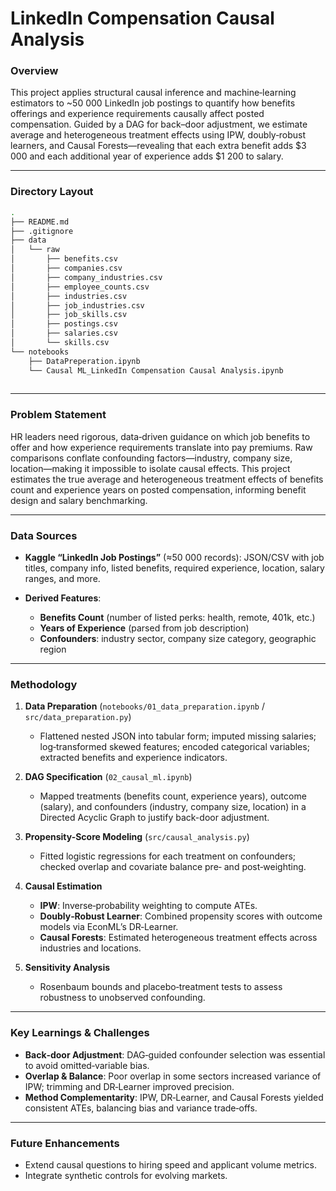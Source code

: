 # LinkedIn Compensation Causal Analysis

### Overview

This project applies structural causal inference and machine‐learning estimators to \~50 000 LinkedIn job postings to quantify how benefits offerings and experience requirements causally affect posted compensation. Guided by a DAG for back–door adjustment, we estimate average and heterogeneous treatment effects using IPW, doubly‐robust learners, and Causal Forests—revealing that each extra benefit adds \$3 000 and each additional year of experience adds \$1 200 to salary.

---

### Directory Layout

```bash
.
├── README.md
├── .gitignore
├── data
│   └── raw
│       ├── benefits.csv                 
│       ├── companies.csv
│       ├── company_industries.csv                 
│       ├── employee_counts.csv
│       ├── industries.csv                 
│       ├── job_industries.csv
│       ├── job_skills.csv                 
│       ├── postings.csv
│       ├── salaries.csv
│       └── skills.csv                  
└── notebooks               
    ├── DataPreperation.ipynb                  
    └── Causal ML_LinkedIn Compensation Causal Analysis.ipynb                            
                            
```

---

### Problem Statement

HR leaders need rigorous, data‐driven guidance on which job benefits to offer and how experience requirements translate into pay premiums. Raw comparisons conflate confounding factors—industry, company size, location—making it impossible to isolate causal effects. This project estimates the true average and heterogeneous treatment effects of benefits count and experience years on posted compensation, informing benefit design and salary benchmarking.

---

### Data Sources

* **Kaggle “LinkedIn Job Postings”** (≈50 000 records): JSON/CSV with job titles, company info, listed benefits, required experience, location, salary ranges, and more.
* **Derived Features**:

  * **Benefits Count** (number of listed perks: health, remote, 401k, etc.)
  * **Years of Experience** (parsed from job description)
  * **Confounders**: industry sector, company size category, geographic region

---

### Methodology

1. **Data Preparation** (`notebooks/01_data_preparation.ipynb` / `src/data_preparation.py`)

   * Flattened nested JSON into tabular form; imputed missing salaries; log‐transformed skewed features; encoded categorical variables; extracted benefits and experience indicators.
2. **DAG Specification** (`02_causal_ml.ipynb`)

   * Mapped treatments (benefits count, experience years), outcome (salary), and confounders (industry, company size, location) in a Directed Acyclic Graph to justify back-door adjustment.
3. **Propensity-Score Modeling** (`src/causal_analysis.py`)

   * Fitted logistic regressions for each treatment on confounders; checked overlap and covariate balance pre‐ and post‐weighting.
4. **Causal Estimation**

   * **IPW**: Inverse‐probability weighting to compute ATEs.
   * **Doubly‐Robust Learner**: Combined propensity scores with outcome models via EconML’s DR‐Learner.
   * **Causal Forests**: Estimated heterogeneous treatment effects across industries and locations.
5. **Sensitivity Analysis**

   * Rosenbaum bounds and placebo‐treatment tests to assess robustness to unobserved confounding.

---

### Key Learnings & Challenges

* **Back‐door Adjustment**: DAG‐guided confounder selection was essential to avoid omitted‐variable bias.
* **Overlap & Balance**: Poor overlap in some sectors increased variance of IPW; trimming and DR‐Learner improved precision.
* **Method Complementarity**: IPW, DR‐Learner, and Causal Forests yielded consistent ATEs, balancing bias and variance trade‐offs.

---

### Future Enhancements

* Extend causal questions to hiring speed and applicant volume metrics.
* Integrate synthetic controls for evolving markets.
